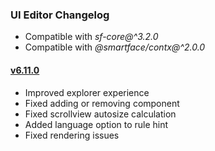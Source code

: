 ### UI Editor Changelog

- Compatible with *sf-core@^3.2.0*
- Compatible with *@smartface/contx@^2.0.0*

#### <a href="https://developer.smartface.io/blog/release-notes-6100" target="_blank" >v6.11.0</a>

- Improved explorer experience
- Fixed adding or removing component
- Fixed scrollview autosize calculation
- Added language option to rule hint
- Fixed rendering issues